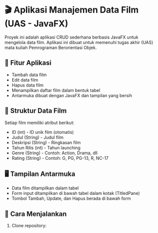# 🎬 Aplikasi Manajemen Data Film (UAS - JavaFX)

Proyek ini adalah aplikasi CRUD sederhana berbasis JavaFX untuk mengelola data film. Aplikasi ini dibuat untuk memenuhi tugas akhir (UAS) mata kuliah Pemrograman Berorientasi Objek.

## 🧩 Fitur Aplikasi

- Tambah data film
- Edit data film
- Hapus data film
- Menampilkan daftar film dalam bentuk tabel
- Antarmuka dibuat dengan JavaFX dan tampilan yang bersih

## 📂 Struktur Data Film

Setiap film memiliki atribut berikut:

- ID (int) - ID unik film (otomatis)
- Judul (String) - Judul film
- Deskripsi (String) - Ringkasan film
- Tahun Rilis (int) - Tahun launching
- Genre (String) - Contoh: Action, Drama, dll
- Rating (String) - Contoh: G, PG, PG-13, R, NC-17

## 🖥️ Tampilan Antarmuka

- Data film ditampilkan dalam tabel
- Form input ditampilkan di bawah tabel dalam kotak (TitledPane)
- Tombol Tambah, Update, dan Hapus berada di bawah form

## 🚀 Cara Menjalankan

1. Clone repository:
